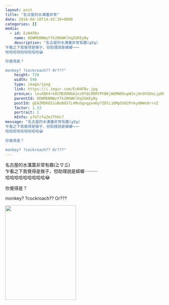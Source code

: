 ```yaml
---
layout: post
title: "名古屋的水溝蓋非常" 
date: 2018-04-10T14:43:39+0000 
categories: [] 
media:
  - id: EvN4FBv
    name: ODWM6BNWyYfk2RKWKlKqIGKEyNy
    description: "名古屋的水溝蓋非常有趣(≧∇≦)
乍看之下我覺得是猴子，但助理說是蟑螂⋯⋯⋯
哈哈哈哈哈哈哈哈哈😂

你覺得是？

monkey? ?cockroach?? Or???"   
    height: 720
    width: 540
    type: image/jpeg
    link: https://i.imgur.com/EvN4FBv.jpg
    prevLoc: lovXBK4rk8CMEOOWGA2osRYQLM8RYPhBKjWGMWE6upW3vjAnOVSDoLjpD0DvTLWO9q4RvZI7oxWXlGBMSm8oN6jln3CXA0O2Mo6ASv32Ln37poHoK43B2Gq3u5NDVg8wRVHA7zgGBK6RU1QBBzPB4qiz4lwg4GVyHOXPoOyzJ2IvBBwQA9jOi5xnz33X1lflx5r5GBrLcxpzYZNPG9S7gKgLwN8RiP37nQvwy0u5LO9Gz8BWCVQN0787jRUgZAgrwXyXF6L
    parentId: ODWM6BNWyYfk2RKWKlKqIGKEyNy
    postId: gEAZMDKQ51uBoB857L4MuGgngpxmOyfZDlL1OMp5UO2Pnky8WWsDrroZ
    factor: 1.33
    portrait: 1
    mInfo: y7mTzfwZmJThHc7
message: "名古屋的水溝蓋非常有趣(≧∇≦)  
乍看之下我覺得是猴子，但助理說是蟑螂⋯⋯⋯  
哈哈哈哈哈哈哈哈哈😂  
  
你覺得是？  
  
monkey? ?cockroach?? Or???"
---
```


名古屋的水溝蓋非常有趣(≧∇≦)  
乍看之下我覺得是猴子，但助理說是蟑螂⋯⋯⋯  
哈哈哈哈哈哈哈哈哈😂  
  
你覺得是？  
  
monkey? ?cockroach?? Or???


[//]: #media:  
<a href="https://i.imgur.com/EvN4FBv.jpg"><img src="https://i.imgur.com/EvN4FBv.jpg" height="300" width="225" /></a> 
 
